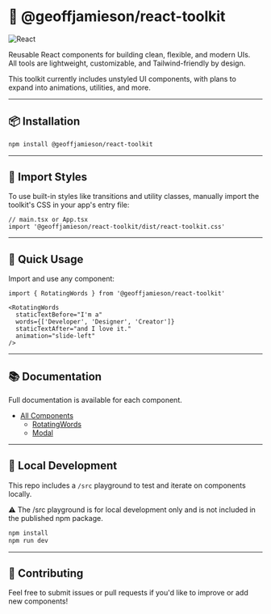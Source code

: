 # 🧰 @geoffjamieson/react-toolkit

![React](https://img.shields.io/badge/react-18.x-blue.svg)

Reusable React components for building clean, flexible, and modern UIs.  
All tools are lightweight, customizable, and Tailwind-friendly by design.

This toolkit currently includes unstyled UI components, with plans to expand into animations, utilities, and more.

---

## 📦 Installation

```bash
npm install @geoffjamieson/react-toolkit
```

---

## 🎨 Import Styles

To use built-in styles like transitions and utility classes, manually import the toolkit's CSS in your app's entry file:

```tsx
// main.tsx or App.tsx
import '@geoffjamieson/react-toolkit/dist/react-toolkit.css'
``` 

---

## 🚀 Quick Usage

Import and use any component:

```tsx
import { RotatingWords } from '@geoffjamieson/react-toolkit'
```

```tsx
<RotatingWords
  staticTextBefore="I'm a"
  words={['Developer', 'Designer', 'Creator']}
  staticTextAfter="and I love it."
  animation="slide-left"
/>
```

---

## 📚 Documentation

Full documentation is available for each component.

- [All Components](https://github.com/UnionPAC/toolkit/blob/main/react-toolkit/lib/docs/index.md)
  - [RotatingWords](https://github.com/UnionPAC/toolkit/blob/main/react-toolkit/lib/docs/components/RotatingWords.md)
  - [Modal](https://github.com/UnionPAC/toolkit/blob/main/react-toolkit/lib/docs/components/Modal.md)

---

## 🧪 Local Development

This repo includes a `/src` playground to test and iterate on components locally.  

⚠️ The /src playground is for local development only and is not included in the published npm package.

```bash
npm install
npm run dev
```

---

## 🙌 Contributing

Feel free to submit issues or pull requests if you'd like to improve or add new components!
